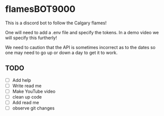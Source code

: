 # flamesBOT9000
This is a discord bot to follow the Calgary flames! 

One will need to add a .env file and specify the tokens. In a demo video we will specify this furtherly!

We need to caution that the API is sometimes incorrect as to the dates so one may need to go up or down a day to get it to work.

## TODO
- [ ] Add help
- [ ] Write read me
- [ ] Make YouTube video
- [ ] clean up code
- [ ] Add read  me
- [ ] observe git changes
